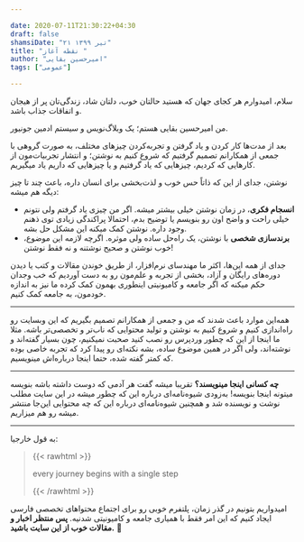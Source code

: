 ```yaml
---

date: 2020-07-11T21:30:22+04:30
draft: false
shamsiDate: "۲۱ تیر ۱۳۹۹"
title: "نقطه آغاز "
author: "امیرحسین بقایی"
tags: ["عمومی"]

---
```


سلام، امیدوارم هر کجای جهان که هستید حالتان خوب، دلتان شاد، زندگی‌تان پر از هیجان و اتفاقات جذاب باشد.

من امیرحسین‌ بقایی هستم؛ یک وبلاگ‌نویس و سیستم ادمین جونیور.

بعد از مدت‌ها کار کردن و یاد گرفتن و تجربه‌کردن چیزها‌ی مختلف، به صورت گروهی با جمعی از همکارانم تصمیم گرفتیم که شروع کنیم به نوشتن؛ و انتشار تجربیات‌مون از کارهایی که کردیم، چیزهایی که یاد گرفتیم و یا چیزهایی که داریم یاد میگیریم.

نوشتن، جدای از این که ذاتاً حس خوب و لذت‌بخشی برای انسان داره، باعث چند تا چیز دیگه هم میشه:

- **انسجام فکری**، در زمان نوشتن خیلی بیشتر میشه. اگر من چیزی یاد گرفتم ولی نتونم خیلی راحت و واضح اون رو بنویسم یا توضیح بدم، احتمالا پراکندگی زیادی توی ذهنم وجود داره. نوشتن کمک میکنه این مشکل حل بشه.
- **برندسازی شخصی** با نوشتن، یک راه‌حل ساده ولی موثره. اگرچه لازمه این موضوع، خوب نوشتن و صحیح نوشتنه و نه فقط نوشتن!

جدای از همه این‌ها، اکثر ما مهندسای نرم‌افزار، از طریق خوندن مقالات و کتب یا دیدن دوره‌های رایگان و آزاد، بخشی از تجربه و علم‌مون رو به دست آوردیم که خب وجدان حکم میکنه که اگر جامعه و کامیونیتی اینطوری بهمون کمک کرده ما نیز به اندازه خودمون، به جامعه کمک کنیم.

---

همه‌این موارد باعث شدند که من و جمعی از همکارانم تصمیم بگیریم که این وبسایت رو راه‌‌اندازی کنیم و شروع کنیم به نوشتن و تولید محتوایی که ناب‌تر و تخصصی‌تر باشه. مثلا ما اینجا از این که چطور وردپرس رو نصب کنید صحبت نمیکنیم، چون بسیار گفته‌اند و نوشته‌اند، ولی اگر در همین موضوع ساده، بشه نکته‌ای رو پیدا کرد که تجربه خاصی بوده که کمتر گفته شده، حتما اینجا درباره‌اش مینویسیم.

---

**چه کسانی اینجا مینویسند؟** تقریبا میشه گفت هر آدمی که دوست داشته باشه بنویسه میتونه اینجا بنویسه! به‌زودی شیوه‌نامه‌ای درباره این که چطور میشه در این سایت مطلب نوشت و نویسنده شد و همچنین شیوه‌نامه‌ای درباره این که چه محتوایی این‌جا منتشر میشه رو هم میزاریم.

---

به قول خارجیا:

>   {{< rawhtml >}}
        <p dir="ltr">every journey begins with a single step</p>
    {{< /rawhtml >}}


امیدواریم بتونیم در گذر زمان، پلتفرم خوبی رو برای اجتماع محتواهای تخصصی فارسی ایجاد کنیم که این امر فقط با همیاری جامعه و کامیونیتی شدنیه. **پس منتظر اخبار و مقالات خوب از این سایت باشید.**  :rocket:
